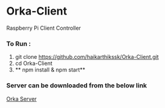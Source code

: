 # Orka-Client
Raspberry Pi Client Controller

### To Run :
1. git clone https://github.com/haikarthikssk/Orka-Client.git
2. cd Orka-Client
3. ** npm install & npm start**

### Server can be downloaded from the below link
[Orka Server](https://haikarthikssk.github.io/Orka-Server/)
